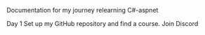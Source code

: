 Documentation for my journey relearning C#-aspnet

Day 1 
Set up my GitHub repository and find a course.
Join Discord 
